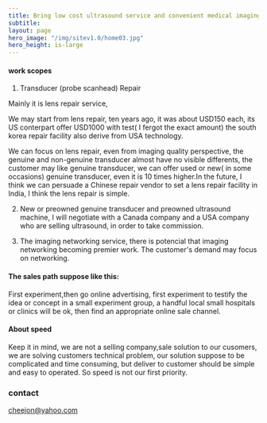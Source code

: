 ```yaml
---
title: Bring low cost ultrasound service and convenient medical imaging quality to doctors' desk
subtitle: 
layout: page
hero_image: "/img/sitev1.0/home03.jpg"
hero_height: is-large
---
```


#### work scopes

1. Transducer (probe scanhead) Repair

Mainly it is lens repair service,

We may start from lens repair, ten years ago, it was about USD150 each, its US conterpart offer USD1000 with test( I fergot the exact amount) the south korea repair facility also derive from USA technology.

We can focus on lens repair, even from imaging quality perspective, the genuine and non-genuine transducer almost have no visible differents, the customer may like genuine transducer,  we can offer used or new( in some occasions) genuine transducer, even it is 10 times higher.In the future, I think we can persuade a Chinese repair vendor to set a lens repair facility in India, I think the lens repair is simple.

2. New or preowned genuine transducer and preowned ultrasound machine, I will negotiate with a Canada company and a USA company who are selling ultrasound, in order to take commission.

3. The imaging networking service, there is potencial that imaging networking becoming premier work. The customer's demand may focus on networking.

 #### The sales path suppose like this:

First experiment,then go online advertising, first experiment to testify the idea or concept in a small experiment group, a handful local small hospitals or clinics will be ok, then find an appropriate online sale channel.

#### About speed

Keep it in mind, we are not a selling company,sale solution to our cusomers, we are solving customers technical problem, our solution suppose to be complicated and time consuming, but deliver to customer should be simple and easy to operated. So speed is not our first priority.

### contact

cheejon@yahoo.com
